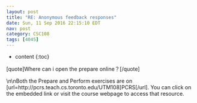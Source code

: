 ```yaml
---
layout: post
title: "RE: Anonymous feedback responses"
date: Sun, 11 Sep 2016 22:15:10 EDT
nav: post
category: CSC108
tags: [4045]
---
```


* content
{:toc}

[quote]Where can i open the prepare online？[/quote]
<!-- more -->
<p>\n\nBoth the Prepare and Perform exercises are on [url=http://pcrs.teach.cs.toronto.edu/UTM108]PCRS[/url]. You can click on the embedded link or visit the course webpage to access that resource.</p>
